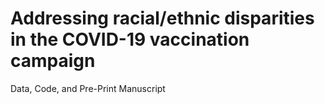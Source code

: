 # Addressing racial/ethnic disparities in the COVID-19 vaccination campaign

Data, Code, and Pre-Print Manuscript
